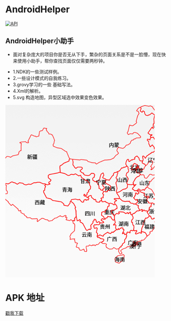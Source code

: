 # AndroidHelper

[![API](https://img.shields.io/badge/API-20%2B-brightgreen.svg?style=flat)](https://android-arsenal.com/api?level=20)

## AndroidHelper小助手
  - 面对复杂庞大的项目你是否无从下手，繁杂的页面关系是不是一脸懵，现在快来使用小助手，帮你查找页面仅仅需要两秒钟。


* 1.NDK的一些测试样例。
* 2.一些设计模式的自我练习。
* 3.grovy学习的一些 基础写法。
* 4.Xml的解析。
* 5.svg 构造地图，异型区域选中效果变色效果。

 ![image](https://github.com/dust365/PersonDemo/blob/master/app/src/main/res/raw/map.gif)


# APK 地址
[戳我下载](https://raw.githubusercontent.com/dust365/AndroidHelper/master/app/goodApk/app-release.apk)
<br/>



